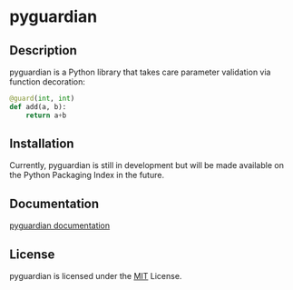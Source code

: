 # pyguardian

## Description
pyguardian is a Python library that takes care parameter validation via function decoration:
```python
@guard(int, int)
def add(a, b):
    return a+b
```

## Installation
Currently, pyguardian is still in development but will be made available on the Python Packaging Index in the future.

## Documentation
[pyguardian documentation](https://github.com/greysonDEV/pyguardian/blob/master/DOCUMENTATION.md)

## License
pyguardian is licensed under the [MIT](https://github.com/greysonDEV/pyguardian/blob/master/LICENSE) License.